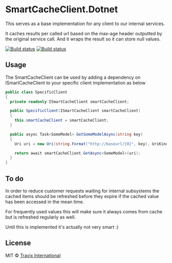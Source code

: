 # SmartCacheClient.Dotnet

This serves as a base implementation for any client to our internal services.

It caches results per called url based on the max-age header outputted by the original service call. 
And it wraps the result so it can store null values.

[![Build status](https://ci.appveyor.com/api/projects/status/b9o8fhtnwjda845m?svg=true)](https://ci.appveyor.com/project/JSalverda/smartcacheclient) [![Build status](https://img.shields.io/nuget/v/SmartCache.Client.svg)](https://www.nuget.org/packages/SmartCache.Client/)

Usage
--------------------------------

The SmartCacheClient can be used by adding a dependency on ISmartCacheClient to your specific client implementation as below

```csharp
public class SpecificClient
{
  private readonly ISmartCacheClient smartCacheClient;

  public SpecificClient(ISmartCacheClient smartCacheClient)
  {
    this.smartCacheClient = smartCacheClient;
  }

  public async Task<SomeModel> GetSomeModelAsync(string key)
  {
    Uri uri = new Uri(string.Format("http://baseurl/{0}", key), UriKind.Absolute);

    return await smartCacheClient.GetAsync<SomeModel>(uri);
  }
}
```

To do
--------------------------------

In order to reduce customer requests waiting for internal subsystems the cached items should be refreshed before they expire if the cached value has been accessed in the mean time. 

For frequently used values this will make sure it always comes from cache but is refreshed regularly as well.

Until this is implemented it's actually not very smart :)


## License

MIT © [Travix International](http://travix.com)
